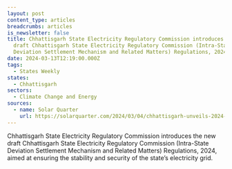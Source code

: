 ```yaml
---
layout: post
content_type: articles
breadcrumbs: articles
is_newsletter: false
title: Chhattisgarh State Electricity Regulatory Commission introduces the new
  draft Chhattisgarh State Electricity Regulatory Commission (Intra-State
  Deviation Settlement Mechanism and Related Matters) Regulations, 2024
date: 2024-03-13T12:19:00.000Z
tags:
  - States Weekly
states:
  - Chhattisgarh
sectors:
  - Climate Change and Energy
sources:
  - name: Solar Quarter
    url: https://solarquarter.com/2024/03/04/chhattisgarh-unveils-2024-draft-regulations-for-intra-state-deviation-settlement-mechanism-aiming-to-strengthen-state-electricity-grid-stability/
---
```

Chhattisgarh State Electricity Regulatory Commission introduces the new draft Chhattisgarh State Electricity Regulatory Commission (Intra-State Deviation Settlement Mechanism and Related Matters) Regulations, 2024, aimed at ensuring the stability and security of the state’s electricity grid.
